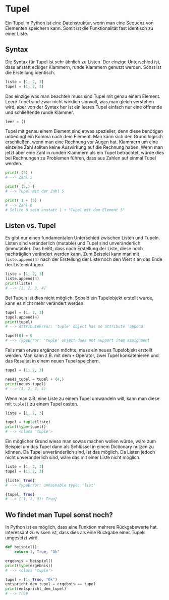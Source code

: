 # Tupel

Ein Tupel in Python ist eine Datenstruktur, worin man eine Sequenz von Elementen speichern kann.
Somit ist die Funktionalität fast identisch zu einer Liste.

## Syntax
Die Syntax für Tupel ist sehr ähnlich zu Listen. Der einzige Unterschied ist, dass anstatt eckiger Klammern, runde Klammern genutzt werden. Sonst ist die Erstellung identisch.
```py
liste = [1, 2, 3]
tupel = (1, 2, 3)
```

Das einzige was man beachten muss sind Tupel mit genau einem Element. Leere Tupel sind zwar nicht wirklich sinnvoll, was man gleich verstehen wird, aber von der Syntax her ist ein leeres Tupel einfach nur eine öffnende und schließende runde Klammer.
```py
leer = ()
```

Tupel mit genau einem Element sind etwas spezieller, denn diese benötigen unbedingt ein Komma nach dem Element. Man kann sich den Grund logisch erschließen, wenn man eine Rechnung vor Augen hat. Klammern um eine einzelne Zahl sollten keine Auswirkung auf die Rechnung haben. Wenn man jetzt aber eine Zahl in runden Klammern als ein Tupel betrachtet, würde dies bei Rechnungen zu Problemen führen, dass aus Zahlen auf einmal Tupel werden.
```py
print( (5) )
# --> Zahl 5

print( (5,) )
# --> Tupel mit der Zahl 5

print( 1 + (5) )
# --> Zahl 6
# Sollte 6 sein anstatt 1 + "Tupel mit dem Element 5"
```

## Listen vs. Tupel
Es gibt nur einen fundamentalen Unterschied zwischen Listen und Tupeln. Listen sind veränderlich (mutable) und Tupel sind unveränderlich (immutable). Das heißt, dass nach Erstellung der Liste, diese noch nachträglich verändert werden kann. Zum Beispiel kann man mit <code>liste.append(4)</code> nach der Erstellung der Liste noch den Wert <code>4</code> an das Ende der Liste einfügen. 
```py
liste = [1, 2, 3]
liste.append(4)
print(liste)
# --> [1, 2, 3, 4]
```

Bei Tupeln ist dies nicht möglich. Sobald ein Tupelobjekt erstellt wurde, kann es nicht mehr verändert werden. 
```py
tupel = (1, 2, 3)
tupel.append(4)
print(tupel)
# --> AttributeError: 'tuple' object has no attribute 'append'

tupel[0] = 0
# --> TypeError: 'tuple' object does not support item assignment
```

Falls man etwas ergänzen möchte, muss ein neues Tupelobjekt erstellt werden.
Man kann z.B. mit dem <code>+</code> Operator, zwei Tupel konkatenieren und das Resultat in einem neuen Tupel speichern.
```py
tupel = (1, 2, 3)

neues_tupel = tupel + (4,)
print(neues_tupel)
# --> (1, 2, 3, 4)
```

Wenn man z.B. eine Liste zu einem Tupel umwandeln will, kann man diese mit <code>tuple()</code> zu einem Tupel casten. 
```py
liste = [1, 2, 3]

tupel = tuple(liste)
print(type(tupel))
# --> <class 'tuple'>
```

Ein möglicher Grund wieso man sowas machen wollen würde, wäre zum Beispiel um das Tupel dann als Schlüssel in einem Dictionary nutzen zu können.
Da Tupel unveränderlich sind, ist das möglich. Da Listen jedoch nicht unveränderlich sind, wäre das mit einer Liste nicht möglich.

```py
liste = [1, 2, 3]
tupel = (1, 2, 3)

{liste: True}
# --> TypeError: unhashable type: 'list'

{tupel: True}
# --> {(1, 2, 3): True}
```

## Wo findet man Tupel sonst noch?
In Python ist es möglich, dass eine Funktion mehrere Rückgabewerte hat. Interessant zu wissen ist, dass dies als eine Rückgabe eines Tupels umgesetzt wird.
```py
def beispiel():
    return 1, True, "Ok"

ergebnis = beispiel()
print(type(ergebnis))
# --> <class 'tuple'>

tupel = (1, True, "Ok")
entspricht_dem_tupel = ergebnis == tupel
print(entspricht_dem_tupel)
# --> True
```
